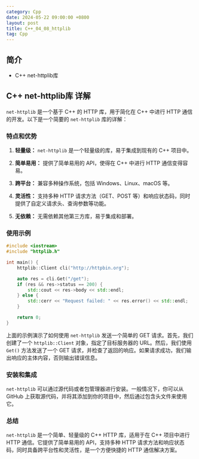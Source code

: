 ```yaml
---
category: Cpp
date: 2024-05-22 09:00:00 +0800
layout: post
title: C++_04_08_httplib
tag: Cpp
---
```

## 简介

+ C++ net-httplib库

## C++ net-httplib库 详解

`net-httplib` 是一个基于 C++ 的 HTTP 库，用于简化在 C++ 中进行 HTTP 通信的开发。以下是一个简要的 `net-httplib` 库的详解：

### 特点和优势

1. **轻量级：** `net-httplib` 是一个轻量级的库，易于集成到现有的 C++ 项目中。
  
2. **简单易用：** 提供了简单易用的 API，使得在 C++ 中进行 HTTP 通信变得容易。

3. **跨平台：** 兼容多种操作系统，包括 Windows、Linux、macOS 等。

4. **灵活性：** 支持多种 HTTP 请求方法（GET、POST 等）和响应状态码，同时提供了自定义请求头、查询参数等功能。

5. **无依赖：** 无需依赖其他第三方库，易于集成和部署。

### 使用示例

```cpp
#include <iostream>
#include "httplib.h"

int main() {
    httplib::Client cli("http://httpbin.org");

    auto res = cli.Get("/get");
    if (res && res->status == 200) {
        std::cout << res->body << std::endl;
    } else {
        std::cerr << "Request failed: " << res.error() << std::endl;
    }

    return 0;
}
```

上面的示例演示了如何使用 `net-httplib` 发送一个简单的 GET 请求。首先，我们创建了一个 `httplib::Client` 对象，指定了目标服务器的 URL。然后，我们使用 `Get()` 方法发送了一个 GET 请求，并检查了返回的响应。如果请求成功，我们输出响应的主体内容，否则输出错误信息。

### 安装和集成

`net-httplib` 可以通过源代码或者包管理器进行安装。一般情况下，你可以从 GitHub 上获取源代码，并将其添加到你的项目中，然后通过包含头文件来使用它。

### 总结

`net-httplib` 是一个简单、轻量级的 C++ HTTP 库，适用于在 C++ 项目中进行 HTTP 通信。它提供了简单易用的 API，支持多种 HTTP 请求方法和响应状态码，同时具备跨平台性和灵活性，是一个方便快捷的 HTTP 通信解决方案。